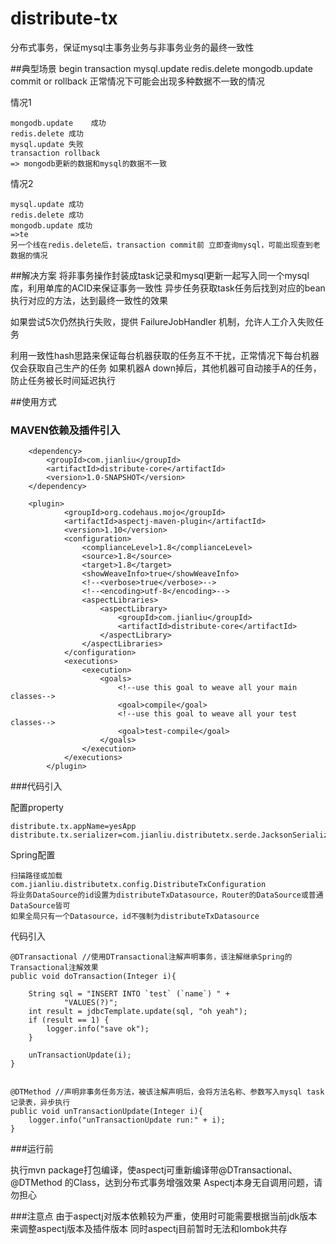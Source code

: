 # distribute-tx
分布式事务，保证mysql主事务业务与非事务业务的最终一致性

##典型场景
    begin transaction
    mysql.update 
    redis.delete
    mongodb.update
    commit or rollback
正常情况下可能会出现多种数据不一致的情况

情况1
 
    mongodb.update    成功
    redis.delete 成功
    mysql.update 失败
    transaction rollback
    => mongodb更新的数据和mysql的数据不一致

     
情况2
  
    mysql.update 成功
    redis.delete 成功
    mongodb.update 成功
    =>te
    另一个线在redis.delete后，transaction commit前 立即查询mysql，可能出现查到老数据的情况
    
##解决方案
将非事务操作封装成task记录和mysql更新一起写入同一个mysql库，利用单库的ACID来保证事务一致性
异步任务获取task任务后找到对应的bean执行对应的方法，达到最终一致性的效果

如果尝试5次仍然执行失败，提供    FailureJobHandler 机制，允许人工介入失败任务

利用一致性hash思路来保证每台机器获取的任务互不干扰，正常情况下每台机器仅会获取自己生产的任务
如果机器A down掉后，其他机器可自动接手A的任务，防止任务被长时间延迟执行

##使用方式

### MAVEN依赖及插件引入

        <dependency>
            <groupId>com.jianliu</groupId>
            <artifactId>distribute-core</artifactId>
            <version>1.0-SNAPSHOT</version>
        </dependency>
        
        <plugin>
                <groupId>org.codehaus.mojo</groupId>
                <artifactId>aspectj-maven-plugin</artifactId>
                <version>1.10</version>
                <configuration>
                    <complianceLevel>1.8</complianceLevel>
                    <source>1.8</source>
                    <target>1.8</target>
                    <showWeaveInfo>true</showWeaveInfo>
                    <!--<verbose>true</verbose>-->
                    <!--<encoding>utf-8</encoding>-->
                    <aspectLibraries>
                        <aspectLibrary>
                            <groupId>com.jianliu</groupId>
                            <artifactId>distribute-core</artifactId>
                        </aspectLibrary>
                    </aspectLibraries>
                </configuration>
                <executions>
                    <execution>
                        <goals>
                            <!--use this goal to weave all your main classes-->
                            <goal>compile</goal>
                            <!--use this goal to weave all your test classes-->
                            <goal>test-compile</goal>
                        </goals>
                    </execution>
                </executions>
            </plugin>        

###代码引入

配置property

    distribute.tx.appName=yesApp
    distribute.tx.serializer=com.jianliu.distributetx.serde.JacksonSerializer

Spring配置

    扫描路径或加载
    com.jianliu.distributetx.config.DistributeTxConfiguration   
    将业务DataSource的id设置为distributeTxDatasource，Router的DataSource或普通DataSource皆可
    如果全局只有一个Datasource，id不强制为distributeTxDatasource
    
代码引入

    @DTransactional //使用DTransactional注解声明事务，该注解继承Spring的Transactional注解效果
    public void doTransaction(Integer i){

        String sql = "INSERT INTO `test` (`name`) " +
                "VALUES(?)";
        int result = jdbcTemplate.update(sql, "oh yeah");
        if (result == 1) {
            logger.info("save ok");
        }

        unTransactionUpdate(i);
    }


    @DTMethod //声明非事务任务方法，被该注解声明后，会将方法名称、参数写入mysql task记录表，异步执行
    public void unTransactionUpdate(Integer i){
        logger.info("unTransactionUpdate run:" + i);
    }    

###运行前

执行mvn package打包编译，使aspectj可重新编译带@DTransactional、 @DTMethod 的Class，达到分布式事务增强效果
Aspectj本身无自调用问题，请勿担心    

###注意点
由于aspectj对版本依赖较为严重，使用时可能需要根据当前jdk版本来调整aspectj版本及插件版本
同时aspectj目前暂时无法和lombok共存
